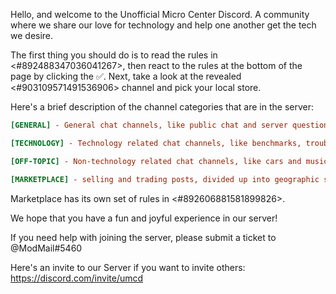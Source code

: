 Hello, and welcome to the Unofficial Micro Center Discord. A community where we share our love for technology and help one another get the tech we desire.
 
The first thing you should do is to read the rules in <#892488347036041267>, then react to the rules at the bottom of the page by clicking the :white_check_mark:. Next, take a look at the revealed <#903109571491536906> channel and pick your local store.
 
Here's a brief description of the channel categories that are in the server:
```ini
[GENERAL] - General chat channels, like public chat and server questions.
```
```ini
[TECHNOLOGY] - Technology related chat channels, like benchmarks, troubleshooting, gaming, pc build advice, etc.
```
```ini
[OFF-TOPIC] - Non-technology related chat channels, like cars and music.
```
```ini
[MARKETPLACE] - selling and trading posts, divided up into geographic store regions. Active Member status ("Green" / Mee6 Level 10) required to list items in the marketplace. 
```
Marketplace has its own set of rules in <#892606881581899826>.

We hope that you have a fun and joyful experience in our server!

If you need help with joining the server, please submit a ticket to @ModMail#5460

Here's an invite to our Server if you want to invite others: https://discord.com/invite/umcd